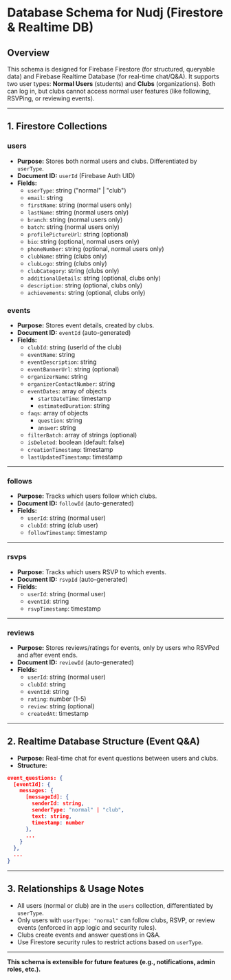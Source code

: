 # Database Schema for Nudj (Firestore & Realtime DB)

## Overview
This schema is designed for Firebase Firestore (for structured, queryable data) and Firebase Realtime Database (for real-time chat/Q&A). It supports two user types: **Normal Users** (students) and **Clubs** (organizations). Both can log in, but clubs cannot access normal user features (like following, RSVPing, or reviewing events).

---

## 1. Firestore Collections

### users
- **Purpose:** Stores both normal users and clubs. Differentiated by `userType`.
- **Document ID:** `userId` (Firebase Auth UID)
- **Fields:**
  - `userType`: string ("normal" | "club")
  - `email`: string
  - `firstName`: string (normal users only)
  - `lastName`: string (normal users only)
  - `branch`: string (normal users only)
  - `batch`: string (normal users only)
  - `profilePictureUrl`: string (optional)
  - `bio`: string (optional, normal users only)
  - `phoneNumber`: string (optional, normal users only)
  - `clubName`: string (clubs only)
  - `clubLogo`: string (clubs only)
  - `clubCategory`: string (clubs only)
  - `additionalDetails`: string (optional, clubs only)
  - `description`: string (optional, clubs only)
  - `achievements`: string (optional, clubs only)


### events
- **Purpose:** Stores event details, created by clubs.
- **Document ID:** `eventId` (auto-generated)
- **Fields:**
  - `clubId`: string (userId of the club)
  - `eventName`: string
  - `eventDescription`: string
  - `eventBannerUrl`: string (optional)
  - `organizerName`: string
  - `organizerContactNumber`: string
  - `eventDates`: array of objects
    - `startDateTime`: timestamp
    - `estimatedDuration`: string
  - `faqs`: array of objects
    - `question`: string
    - `answer`: string
  - `filterBatch`: array of strings (optional)
  - `isDeleted`: boolean (default: false)
  - `creationTimestamp`: timestamp
  - `lastUpdatedTimestamp`: timestamp

---

### follows
- **Purpose:** Tracks which users follow which clubs.
- **Document ID:** `followId` (auto-generated)
- **Fields:**
  - `userId`: string (normal user)
  - `clubId`: string (club user)
  - `followTimestamp`: timestamp

---

### rsvps
- **Purpose:** Tracks which users RSVP to which events.
- **Document ID:** `rsvpId` (auto-generated)
- **Fields:**
  - `userId`: string (normal user)
  - `eventId`: string
  - `rsvpTimestamp`: timestamp

---

### reviews
- **Purpose:** Stores reviews/ratings for events, only by users who RSVPed and after event ends.
- **Document ID:** `reviewId` (auto-generated)
- **Fields:**
  - `userId`: string (normal user)
  - `clubId`: string
  - `eventId`: string
  - `rating`: number (1-5)
  - `review`: string (optional)
  - `createdAt`: timestamp

---

## 2. Realtime Database Structure (Event Q&A)

- **Purpose:** Real-time chat for event questions between users and clubs.
- **Structure:**
```json
event_questions: {
  [eventId]: {
    messages: {
      [messageId]: {
        senderId: string,
        senderType: "normal" | "club",
        text: string,
        timestamp: number
      },
      ...
    }
  },
  ...
}
```

---

## 3. Relationships & Usage Notes
- All users (normal or club) are in the `users` collection, differentiated by `userType`.
- Only users with `userType: "normal"` can follow clubs, RSVP, or review events (enforced in app logic and security rules).
- Clubs create events and answer questions in Q&A.
- Use Firestore security rules to restrict actions based on `userType`.

---

**This schema is extensible for future features (e.g., notifications, admin roles, etc.).**